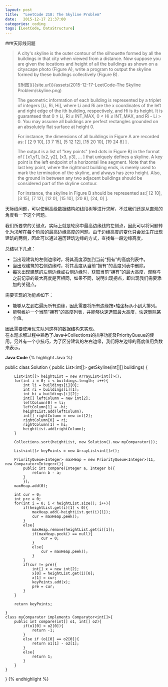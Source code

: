 ```yaml
---
layout: post
title:  "LeetCode 218: The Skyline Problem"
date:   2015-12-17 21:37:00
categories: coding
tags: [LeetCode, DataStructure]
---
```


###天际线问题

>A city's skyline is the outer contour of the silhouette formed by all the buildings in that city when viewed from a distance. Now suppose you are given the locations and height of all the buildings as shown on a cityscape photo (Figure A), write a program to output the skyline formed by these buildings collectively (Figure B).
>
>![附图]({{site.url}}/assets/2015-12-17-LeetCode-The Skyline Problem/skyline.png)
>
>The geometric information of each building is represented by a triplet of integers [Li, Ri, Hi], where Li and Ri are the x coordinates of the left and right edge of the ith building, respectively, and Hi is its height. It is guaranteed that 0 ≤ Li, Ri ≤ INT_MAX, 0 < Hi ≤ INT_MAX, and Ri - Li > 0. You may assume all buildings are perfect rectangles grounded on an absolutely flat surface at height 0.  
>
>For instance, the dimensions of all buildings in Figure A are recorded as: [ [2 9 10], [3 7 15], [5 12 12], [15 20 10], [19 24 8] ] .  
>
>The output is a list of "key points" (red dots in Figure B) in the format of [ [x1,y1], [x2, y2], [x3, y3], ... ] that uniquely defines a skyline. A key point is the left endpoint of a horizontal line segment. Note that the last key point, where the rightmost building ends, is merely used to mark the termination of the skyline, and always has zero height. Also, the ground in between any two adjacent buildings should be considered part of the skyline contour.  
>
>For instance, the skyline in Figure B should be represented as:[ [2 10], [3 15], [7 12], [12 0], [15 10], [20 8], [24, 0] ].  

天际线问题，可以使用高级数据结构如线段树等进行求解，不过我们还是从直观的角度看一下这个问题。

我们所要求的关键点，实际上就是轮廓中最高边缘线的左侧点，因此可以将问题转化为求解在每个阶段的最高边缘高度的问题。由于边缘高度的变化只会发生在出现建筑的两侧，因此可以通过遍历建筑边缘的方式，查找每一段边缘高度。

总结以下几点：

* 当出现建筑的左侧边缘时，将其高度添加到当前“拥有”的高度列表中。
* 当出现建筑的右侧边缘时，将其高度从当前“拥有”的高度列表中删除。
* 每次出现建筑的左侧边缘或右侧边缘时，获取当前“拥有”的最大高度，观察与之前记录的最大高度是否相同，如果不同，说明出现拐点，即出现我们需要添加的关键点。

需要实现的功能点如下：

* 能够从左到右遍历所有边缘，因此需要将所有边缘按x轴坐标从小到大排列。
* 能够维护一个当前“拥有”的高度列表，并能够快速选取最大高度，快速删除某个值。

因此需要使用优先队列这样的数据结构来实现。  
在本题求解过程中熟悉了Java中Collections的排序功能及PriorityQueue的使用。另外有一个小技巧，为了区分建筑的左右边缘，我们将左边缘的高度值用负数来表示。


**Java Code**
{% highlight Java %}

public class Solution {
    public List<int[]> getSkyline(int[][] buildings) {
        
        List<int[]> heightList = new ArrayList<int[]>();
        for(int i = 0; i < buildings.length; i++){
            int li = buildings[i][0];
            int ri = buildings[i][1];
            int hi = buildings[i][2];
            int[] leftColumn = new int[2];
            leftColumn[0] = li;
            leftColumn[1] = -hi;
            heightList.add(leftColumn);
            int[] rightColumn = new int[2];
            rightColumn[0] = ri;
            rightColumn[1] = hi;
            heightList.add(rightColumn);
        }
        
        Collections.sort(heightList, new Solution().new myComparator());
        
        List<int[]> keyPoints = new ArrayList<int[]>();
        
        PriorityQueue<Integer> maxHeap = new PriorityQueue<Integer>(11, new Comparator<Integer>(){
            public int compare(Integer a, Integer b){
                return b - a;
            }
            });
        maxHeap.add(0);
        
        int cur = 0;
        int pre = 0;
        for(int i = 0; i < heightList.size(); i++){
            if(heightList.get(i)[1] < 0){
                maxHeap.add(-heightList.get(i)[1]);
                cur = maxHeap.peek();
            }
            else{
                maxHeap.remove(heightList.get(i)[1]);
                if(maxHeap.peek() == null){
                    cur = 0;
                }
                else{
                    cur = maxHeap.peek();
                }
            }
            if(cur != pre){
                int[] x = new int[2];
                x[0] = heightList.get(i)[0];
                x[1] = cur;
                keyPoints.add(x);
                pre = cur;
            }
        }
        
        return keyPoints;
        
    }
    class myComparator implements Comparator<int[]>{
        public int compare(int[] o1, int[] o2){
            if(o1[0] < o2[0]){
                return -1;
            }
            else if (o1[0] == o2[0]){
                return o1[1] - o2[1];
            }
            else{
                return 1;
            }
        }
    }
}
{% endhighlight %}
